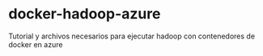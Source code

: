 # docker-hadoop-azure
Tutorial y archivos necesarios para ejecutar hadoop con contenedores de docker en azure
